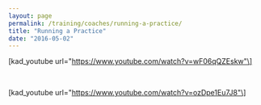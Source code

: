 ```yaml
---
layout: page
permalink: /training/coaches/running-a-practice/
title: "Running a Practice"
date: "2016-05-02"
---
```


\[kad\_youtube url="https://www.youtube.com/watch?v=wF06qQZEskw"\]

 

\[kad\_youtube url="https://www.youtube.com/watch?v=ozDpe1Eu7J8"\]
